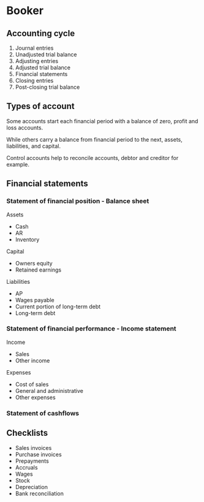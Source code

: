 # Booker

## Accounting cycle

1. Journal entries
1. Unadjusted trial balance
1. Adjusting entries
1. Adjusted trial balance
1. Financial statements
1. Closing entries
1. Post-closing trial balance

## Types of account

Some accounts start each financial period with a balance of zero,
profit and loss accounts.

While others carry a balance from financial period to the next,
assets, liabilities, and capital.

Control accounts help to reconcile accounts,
debtor and creditor for example.

## Financial statements

### Statement of financial position - Balance sheet

Assets
- Cash
- AR
- Inventory

Capital
- Owners equity
- Retained earnings

Liabilities
- AP
- Wages payable
- Current portion of long-term debt
- Long-term debt

### Statement of financial performance - Income statement

Income
- Sales
- Other income

Expenses
- Cost of sales
- General and administrative
- Other expenses

### Statement of cashflows

## Checklists

- Sales invoices
- Purchase invoices
- Prepayments
- Accruals
- Wages
- Stock
- Depreciation
- Bank reconciliation
